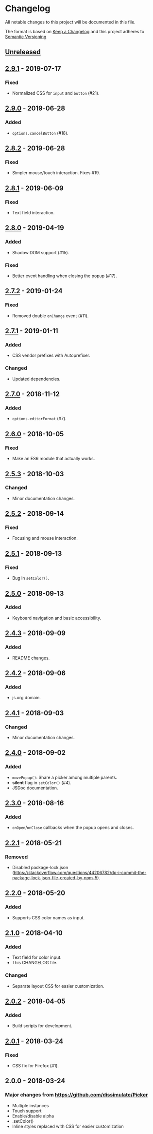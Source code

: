 # Changelog
All notable changes to this project will be documented in this file.

The format is based on [Keep a Changelog](http://keepachangelog.com/en/1.0.0/)
and this project adheres to [Semantic Versioning](http://semver.org/spec/v2.0.0.html).


## [Unreleased]


## [2.9.1] - 2019-07-17
### Fixed
- Normalized CSS for `input` and `button` (#21).


## [2.9.0] - 2019-06-28
### Added
- `options.cancelButton` (#18).


## [2.8.2] - 2019-06-28
### Fixed
- Simpler mouse/touch interaction. Fixes #19.


## [2.8.1] - 2019-06-09
### Fixed
- Text field interaction.


## [2.8.0] - 2019-04-19
### Added
- Shadow DOM support (#15).

### Fixed
- Better event handling when closing the popup (#17).


## [2.7.2] - 2019-01-24
### Fixed
- Removed double `onChange` event (#11).


## [2.7.1] - 2019-01-11
### Added
- CSS vendor prefixes with Autoprefixer.

### Changed
- Updated dependencies.


## [2.7.0] - 2018-11-12
### Added
- `options.editorFormat` (#7).


## [2.6.0] - 2018-10-05
### Fixed
- Make an ES6 module that actually works.


## [2.5.3] - 2018-10-03
### Changed
- Minor documentation changes.


## [2.5.2] - 2018-09-14
### Fixed
- Focusing and mouse interaction.


## [2.5.1] - 2018-09-13
### Fixed
- Bug in `setColor()`.


## [2.5.0] - 2018-09-13
### Added
- Keyboard navigation and basic accessibility.


## [2.4.3] - 2018-09-09
### Added
- README changes.


## [2.4.2] - 2018-09-06
### Added
- js.org domain.


## [2.4.1] - 2018-09-03
### Changed
- Minor documentation changes.


## [2.4.0] - 2018-09-02
### Added
- `movePopup()`: Share a picker among multiple parents.
- **silent** flag in `setColor()` (#4).
- JSDoc documentation.


## [2.3.0] - 2018-08-16
### Added
- `onOpen`/`onClose` callbacks when the popup opens and closes.


## [2.2.1] - 2018-05-21
### Removed
- Disabled package-lock.json (https://stackoverflow.com/questions/44206782/do-i-commit-the-package-lock-json-file-created-by-npm-5).


## [2.2.0] - 2018-05-20
### Added
- Supports CSS color names as input.


## [2.1.0] - 2018-04-10
### Added
- Text field for color input.
- This CHANGELOG file.

### Changed
- Separate layout CSS for easier customization.


## [2.0.2] - 2018-04-05
### Added
- Build scripts for development.


## [2.0.1] - 2018-03-24
### Fixed
- CSS fix for Firefox (#1).


## 2.0.0 - 2018-03-24
### Major changes from https://github.com/dissimulate/Picker
- Multiple instances
- Touch support
- Enable/disable alpha
- .setColor()
- Inline styles replaced with CSS for easier customization


[Unreleased]: https://github.com/Sphinxxxx/vanilla-picker/compare/v2.9.1...HEAD
[2.9.1]:      https://github.com/Sphinxxxx/vanilla-picker/compare/v2.9.0...v2.9.1
[2.9.0]:      https://github.com/Sphinxxxx/vanilla-picker/compare/v2.8.2...v2.9.0
[2.8.2]:      https://github.com/Sphinxxxx/vanilla-picker/compare/v2.8.1...v2.8.2
[2.8.1]:      https://github.com/Sphinxxxx/vanilla-picker/compare/v2.8.0...v2.8.1
[2.8.0]:      https://github.com/Sphinxxxx/vanilla-picker/compare/v2.7.2...v2.8.0
[2.7.2]:      https://github.com/Sphinxxxx/vanilla-picker/compare/v2.7.1...v2.7.2
[2.7.1]:      https://github.com/Sphinxxxx/vanilla-picker/compare/v2.7.0...v2.7.1
[2.7.0]:      https://github.com/Sphinxxxx/vanilla-picker/compare/v2.6.0...v2.7.0
[2.6.0]:      https://github.com/Sphinxxxx/vanilla-picker/compare/v2.5.3...v2.6.0
[2.5.3]:      https://github.com/Sphinxxxx/vanilla-picker/compare/v2.5.2...v2.5.3
[2.5.2]:      https://github.com/Sphinxxxx/vanilla-picker/compare/v2.5.1...v2.5.2
[2.5.1]:      https://github.com/Sphinxxxx/vanilla-picker/compare/v2.5.0...v2.5.1
[2.5.0]:      https://github.com/Sphinxxxx/vanilla-picker/compare/v2.4.3...v2.5.0
[2.4.3]:      https://github.com/Sphinxxxx/vanilla-picker/compare/v2.4.2...v2.4.3
[2.4.2]:      https://github.com/Sphinxxxx/vanilla-picker/compare/v2.4.1...v2.4.2
[2.4.1]:      https://github.com/Sphinxxxx/vanilla-picker/compare/v2.4.0...v2.4.1
[2.4.0]:      https://github.com/Sphinxxxx/vanilla-picker/compare/v2.3.0...v2.4.0
[2.3.0]:      https://github.com/Sphinxxxx/vanilla-picker/compare/v2.2.1...v2.3.0
[2.2.1]:      https://github.com/Sphinxxxx/vanilla-picker/compare/v2.2.0...v2.2.1
[2.2.0]:      https://github.com/Sphinxxxx/vanilla-picker/compare/v2.1.0...v2.2.0
[2.1.0]:      https://github.com/Sphinxxxx/vanilla-picker/compare/v2.0.2...v2.1.0
[2.0.2]:      https://github.com/Sphinxxxx/vanilla-picker/compare/v2.0.1...v2.0.2
[2.0.1]:      https://github.com/Sphinxxxx/vanilla-picker/compare/v2.0.0...v2.0.1
